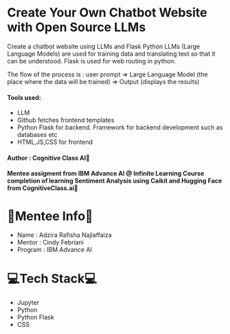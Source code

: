 # Create Your Own Chatbot Website with Open Source LLMs
Create a chatbot website using LLMs and Flask Python LLMs (Large Language Models) are used for training data and translating text so that it can be understood. Flask is used for web routing in python. 

The flow of the process is :
user prompt => Large Language Model (the place where the data will be trained) => Output (displays the results)

#### Tools used:
- LLM 
- Github fetches frontend templates
- Python Flask for backend. Framework for backend development such as databases etc
- HTML,JS,CSS for frontend

#### Author : Cognitive Class AI🤖

#### Mentee assigment from IBM Advance AI @ Infinite Learning Course completion of learning Sentiment Analysis using Caikit and Hugging Face from CognitiveClass.ai🤖


# 🐣Mentee Info🐣
- Name    : Adzira Rafisha Najlaffaiza
- Mentor  : Cindy Febriani
- Program : IBM Advance AI

# 💻Tech Stack💻  
- Jupyter
- Python
- Python Flask
- CSS
